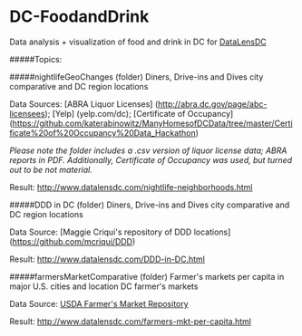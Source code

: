 # DC-FoodandDrink
Data analysis + visualization of food and drink in DC for [DataLensDC](www.datalensdc.com)

#####Topics:

#####nightlifeGeoChanges (folder)
Diners, Drive-ins and Dives city comparative and DC region locations

Data Sources: [ABRA Liquor Licenses] (http://abra.dc.gov/page/abc-licensees); [Yelp] (yelp.com/dc); [Certificate of Occupancy] (https://github.com/katerabinowitz/ManyHomesofDCData/tree/master/Certificate%20of%20Occupancy%20Data_Hackathon)

*Please note the folder includes a .csv version of liquor license data; ABRA reports in PDF. Additionally, Certificate of Occupancy was used, but turned out to be not material.* 

Result: http://www.datalensdc.com/nightlife-neighborhoods.html

#####DDD in DC (folder)
Diners, Drive-ins and Dives city comparative and DC region locations

Data Source: [Maggie Criqui's repository of DDD locations] (https://github.com/mcriqui/DDD)

Result: http://www.datalensdc.com/DDD-in-DC.html

#####farmersMarketComparative (folder)
Farmer's markets per capita in major U.S. cities and location DC farmer's markets

Data Source: [USDA Farmer's Market Repository](https://apps.ams.usda.gov/FarmersMarketsExport/ExcelExport.aspx)

Result: http://www.datalensdc.com/farmers-mkt-per-capita.html
